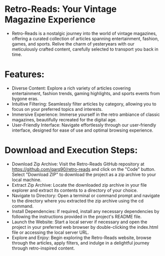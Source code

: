 # Retro-Reads: Your Vintage Magazine Experience

-  Retro-Reads is a nostalgic journey into the world of vintage magazines, offering a curated collection of articles spanning entertainment, fashion, games, and sports. Relive the charm of yesteryears with our meticulously crafted content, carefully selected to transport you back in time.

# Features:

-  Diverse Content: Explore a rich variety of articles covering entertainment, fashion trends, gaming highlights, and sports events from bygone eras.
-  Intuitive Filtering: Seamlessly filter articles by category, allowing you to focus on your preferred topics and interests.
-  Immersive Experience: Immerse yourself in the retro ambiance of classic magazines, beautifully recreated for the digital age.
-  User-Friendly Interface: Navigate effortlessly through our user-friendly interface, designed for ease of use and optimal browsing experience.

# Download and Execution Steps:

- Download Zip Archive: Visit the Retro-Reads GitHub repository at https://github.com/qarq90/retro-reads and click on the "Code" button. Select "Download ZIP" to download the project as a zip archive to your local machine.
- Extract Zip Archive: Locate the downloaded zip archive in your file explorer and extract its contents to a directory of your choice.
- Navigate to Directory: Open a terminal or command prompt and navigate to the directory where you extracted the zip archive using the cd command.
- Install Dependencies: If required, install any necessary dependencies by following the instructions provided in the project's README file.
- Launch the Website: Start a local server if necessary and open the project in your preferred web browser by double-clicking the index.html file or accessing the local server URL.
- Explore and Enjoy: Begin exploring the Retro-Reads website, browse through the articles, apply filters, and indulge in a delightful journey through retro-inspired content.
